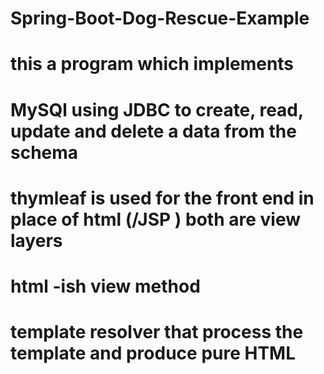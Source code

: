 # Spring-Boot-Dog-Rescue-Example

# this  a program which implements 
# MySQl using JDBC to create, read, update and delete a data from the schema 

# thymleaf is used for the front end in place of html (/JSP ) both are view layers 
# html -ish view method
# template resolver that process the template and produce pure HTML 
